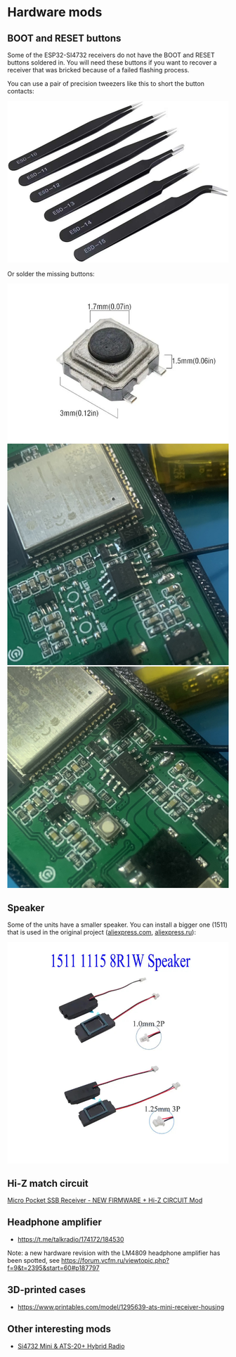 # Hardware mods

## BOOT and RESET buttons

Some of the ESP32-SI4732 receivers do not have the BOOT and RESET buttons soldered in. You will need these buttons if you want to recover a receiver that was bricked because of a failed flashing process.

You can use a pair of precision tweezers like this to short the button contacts:

![](_static/precision-tweezers.jpg)

Or solder the missing buttons:

![](_static/button.jpg) ![](_static/boot-reset-buttons-missing.jpg) ![](_static/boot-reset-buttons-soldered.jpg)

## Speaker

Some of the units have a smaller speaker. You can install a bigger one (1511) that is used in the original project ([aliexpress.com](https://www.aliexpress.com/item/1005006309723573.html), [aliexpress.ru](https://aliexpress.ru/item/1005005725740853.html)):

![](_static/speaker.jpg)

## Hi-Z match circuit

[ Micro Pocket SSB Receiver - NEW FIRMWARE + Hi-Z CIRCUIT Mod](https://youtu.be/BzrOE9BFpyU?feature=shared&t=916)

## Headphone amplifier

* <https://t.me/talkradio/174172/184530>

Note: a new hardware revision with the LM4809 headphone amplifier has been spotted, see <https://forum.vcfm.ru/viewtopic.php?f=9&t=2395&start=60#p187797>

## 3D-printed cases

* <https://www.printables.com/model/1295639-ats-mini-receiver-housing>

## Other interesting mods

* [Si4732 Mini & ATS-20+ Hybrid Radio](https://github.com/esp32-si4732/ats-mini/actions/runs/15095548341)
